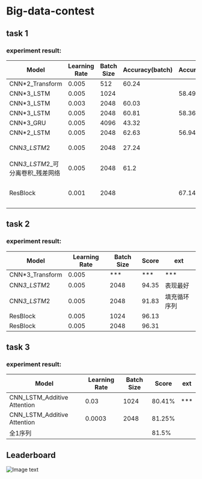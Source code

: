 # Big-data-contest

## task 1 
### experiment result:

| Model           | Learning Rate | Batch Size | Accuracy(batch) | Accurcay | ext         |
|-----------------|---------------|------------|----------|-------------|-----------------|
| CNN*2_Transform | 0.005         | 512        | 60.24    |     | overfitting |
| CNN*3_LSTM | 0.005 | 1024 |  | 58.49 | overfitting |
| CNN*3_LSTM      | 0.003         | 2048       | 60.03    |          | overfitting |
| CNN*3_LSTM      | 0.005         | 2048       | 60.81    | 58.36 | overfitting |
| CNN*3_GRU       | 0.005         | 4096       | 43.32    |     | overfitting |
| CNN*2_LSTM      | 0.005         | 2048       | 62.63    | 56.94    | overfitting |
| CNN*3_LSTM*2            | 0.005         | 2048       | 27.24    |     | 填充循环序列      |
| CNN*3_LSTM*2_可分离卷积_残差网络 | 0.005         | 2048       | 61.2     |      | overfitting |
| ResBlock | 0.001 | 2048 |                 | 67.14 | 随机选取256的长度 |



## task 2 
### experiment result:
| Model           | Learning Rate | Batch Size | Score | ext |
|-----------------|---------------|------------|-------|-----|
| CNN*3_Transform | 0.005         | ***        | ***   | ***    |
| CNN*3_LSTM*2    | 0.005         | 2048  | 94.35 | 表现最好   |
| CNN*3_LSTM*2    | 0.005         | 2048       | 91.83 | 填充循环序列 |
| ResBlock | 0.005 | 1024 | 96.13 |  |
| ResBlock | 0.005 | 2048 | 96.31 | |


## task 3 
### experiment result:
| Model                       | Learning Rate | Batch Size | Score  | ext  |
| --------------------------- | ------------- | ---------- | ------ | ---- |
| CNN_LSTM_Additive Attention | 0.03          | 1024       | 80.41% | ***  |
| CNN_LSTM_Additive Attention | 0.0003        | 2048       | 81.25% |      |
| 全1序列                     |               |            | 81.5%  |      |





## Leaderboard
![Image text](https://github.com/WenSen-Jiang/Big-data-contest/blob/main/fig/leaderboard.png)

